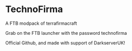 TechnoFirma
===========
A FTB modpack of terrafirmacraft

Grab on the FTB launcher with the password technofirma

Official Github, and made with support of DarkserverUK!